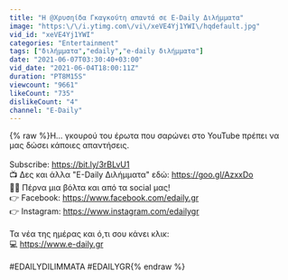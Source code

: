 ```yaml
---
title: "Η @Χρυσηίδα Γκαγκούτη απαντά σε E-Daily Διλήμματα"
image: "https:\/\/i.ytimg.com\/vi\/xeVE4Yj1YWI\/hqdefault.jpg"
vid_id: "xeVE4Yj1YWI"
categories: "Entertainment"
tags: ["διλήμματα","edaily","e-daily διλήμματα"]
date: "2021-06-07T03:30:40+03:00"
vid_date: "2021-06-04T18:00:11Z"
duration: "PT8M15S"
viewcount: "9661"
likeCount: "735"
dislikeCount: "4"
channel: "E-Daily"
---
```

{% raw %}Η... γκουρού του έρωτα που σαρώνει στο YouTube πρέπει να μας δώσει κάποιες απαντήσεις.<br /><br />Subscribe: <a rel="nofollow" target="blank" href="https://bit.ly/3rBLvU1">https://bit.ly/3rBLvU1</a><br />📺 Δες και άλλα &quot;E-Daily Διλήμματα&quot; εδώ: <a rel="nofollow" target="blank" href="https://goo.gl/AzxxDo">https://goo.gl/AzxxDo</a><br />🏃‍♀️ Πέρνα μια βόλτα και από τα social μας!<br />👉 Facebook: <a rel="nofollow" target="blank" href="https://www.facebook.com/edaily.gr">https://www.facebook.com/edaily.gr</a> <br />👉 Instagram: <a rel="nofollow" target="blank" href="https://www.instagram.com/edailygr">https://www.instagram.com/edailygr</a><br /><br />Τα νέα της ημέρας και ό,τι σου κάνει κλικ:<br />💻 <a rel="nofollow" target="blank" href="https://www.e-daily.gr">https://www.e-daily.gr</a><br /><br />#EDAILYDILIMMATA #EDAILYGR{% endraw %}

